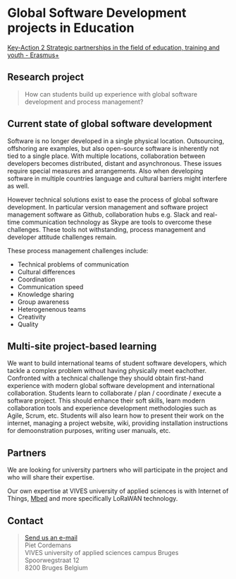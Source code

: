 # Global Software Development projects in Education

[Key-Action 2 Strategic partnerships in the field of education, training and youth - Erasmus+](https://ec.europa.eu/programmes/erasmus-plus/programme-guide/part-b/three-key-actions/key-action-2/strategic-partnerships-field-education-training-youth_en )

## Research project

> How can students build up experience with global software development and process management?

## Current state of global software development

Software is no longer developed in a single physical location. Outsourcing, offshoring are examples, but also open-source software is inherently not tied to a single place. With multiple locations, collaboration between developers becomes distributed, distant and asynchronous. These issues require special measures and arrangements. Also when developing software in multiple countries language and cultural barriers might interfere as well.

However technical solutions exist to ease the process of global software development. In particular version management and software project management software as Github, collaboration hubs e.g. Slack and real-time communication technology as Skype are tools to overcome these challenges. These tools not withstanding, process management and developer attitude challenges remain.

These process management challenges include:

* Technical problems of communication
* Cultural differences
* Coordination
* Communication speed 
* Knowledge sharing
* Group awareness
* Heterogenenous teams
* Creativity
* Quality

## Multi-site project-based learning

We want to build international teams of student software developers, which tackle a complex problem without having physically meet eachother. Confronted with a technical challenge they should obtain first-hand experience with modern global software development and international collaboration. Students learn to collaborate / plan / coordinate / execute a software project. This should enhance their soft skills, learn modern collaboration tools and experience development methodologies such as Agile, Scrum, etc. Students will also learn how to present their work on the internet, managing a project website, wiki, providing installation instructions for demoonstration purposes, writing user manuals, etc.

## Partners

We are looking for university partners who will participate in the project and who will share their expertise.  

Our own expertise at VIVES university of applied sciences is with Internet of Things, [Mbed](https://mbed.com) and more specifically LoRaWAN technology.

## Contact 

> <a href="mailto:piet.cordemans@vives.be"> Send us an e-mail</a><br/> Piet Cordemans <br/> VIVES university of applied sciences campus Bruges <br/> Spoorwegstraat 12 <br/>8200 Bruges Belgium